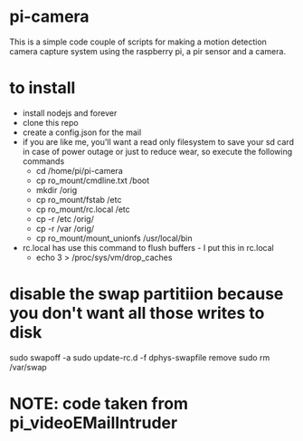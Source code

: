 # pi-camera
This is a simple code couple of scripts for making a motion detection camera capture system using the raspberry pi, a pir sensor and a camera.

# to install
- install nodejs and forever
- clone this repo 
- create a config.json for the mail 
- if you are like me, you'll want a read only filesystem to save your sd card in case of power outage or just to reduce wear, so execute the following commands
  - cd /home/pi/pi-camera
  - cp ro_mount/cmdline.txt /boot
  - mkdir /orig
  - cp ro_mount/fstab /etc
  - cp ro_mount/rc.local /etc
  - cp -r /etc /orig/
  - cp -r /var /orig/
  - cp ro_mount/mount_unionfs /usr/local/bin
- rc.local has use this command to flush buffers - I put this in rc.local
  - echo 3 > /proc/sys/vm/drop_caches

# disable the swap partitiion because you don't want all those writes to disk
sudo swapoff -a
sudo update-rc.d -f dphys-swapfile remove
sudo rm /var/swap

# NOTE: code taken from pi_videoEMailIntruder
